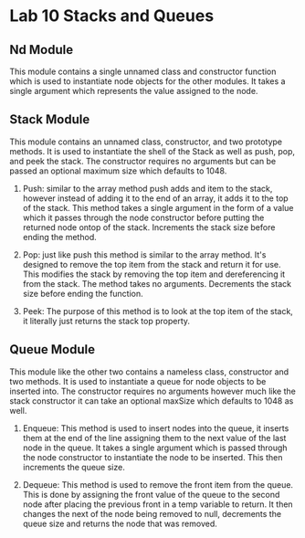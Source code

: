 # Lab 10 Stacks and Queues

## Nd Module

  This module contains a single unnamed class and constructor function which is used to instantiate node objects for the other modules. It takes a single argument which represents the value assigned to the node.

## Stack Module

  This module contains an unnamed class, constructor, and two prototype methods. It is used to instantiate the shell of the Stack as well as push, pop, and peek the stack. The constructor requires no arguments but can be passed an optional maximum size which defaults to 1048.

  1. Push: similar to the array method push adds and item to the stack, however instead of adding it to the end of an array, it adds it to the top of the stack. This method takes a single argument in the form of a value which it passes through the node constructor before putting the returned node ontop of the stack. Increments the stack size before ending the method.

  2. Pop: just like push this method is similar to the array method. It's designed to remove the top item from the stack and return it for use. This modifies the stack by removing the top item and dereferencing it from the stack. The method takes no arguments. Decrements the stack size before ending the function.

  3. Peek: The purpose of this method is to look at the top item of the stack, it literally just returns the stack top property.

## Queue Module

  This module like the other two contains a nameless class, constructor and two methods. It is used to instantiate a queue for node objects to be inserted into. The constructor requires no arguments however much like the stack constructor it can take an optional maxSize which defaults to 1048 as well.

  1. Enqueue: This method is used to insert nodes into the queue, it inserts them at the end of the line assigning them to the next value of the last node in the queue. It takes a single argument which is passed through the node constructor to instantiate the node to be inserted. This then increments the queue size.

  2. Dequeue: This method is used to remove the front item from the queue. This is done by assigning the front value of the queue to the second node after placing the previous front in a temp variable to return. It then changes the next of the node being removed to null, decrements the queue size and returns the node that was removed.